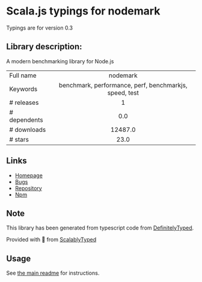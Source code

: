 
# Scala.js typings for nodemark

Typings are for version 0.3

## Library description:
A modern benchmarking library for Node.js

|                    |                 |
| ------------------ | :-------------: |
| Full name          | nodemark |
| Keywords           | benchmark, performance, perf, benchmarkjs, speed, test |
| # releases         | 1 |
| # dependents       | 0.0 |
| # downloads        | 12487.0 |
| # stars            | 23.0 |

## Links
- [Homepage](https://github.com/JoshuaWise/nodemark#readme)
- [Bugs](https://github.com/JoshuaWise/nodemark/issues)
- [Repository](https://github.com/JoshuaWise/nodemark)
- [Npm](https://www.npmjs.com/package/nodemark)
    


## Note
This library has been generated from typescript code from [DefinitelyTyped](https://definitelytyped.org).

Provided with :purple_heart: from [ScalablyTyped](https://github.com/oyvindberg/ScalablyTyped)

## Usage
See [the main readme](../../readme.md) for instructions.


